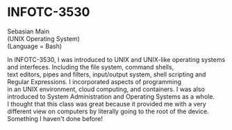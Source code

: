 # INFOTC-3530
Sebasian Main<br >
(UNIX Operating System)<br >
(Language = Bash)<br >

In INFOTC-3530, I was introduced to UNIX and UNIX-like operating systems and interfeces. Including the file system, command shells,<br >
text editors, pipes and filters, input/output system, shell scripting and Regular Expressions. I incorporated aspects of programming<br>
in an UNIX environment, cloud computing, and containers. I was also introduced to System Administration and Operating Systems as a whole.<br >
I thought that this class was great because it provided me with a very different view on computers by literally going to the root of the device. Something I haven't done before!
